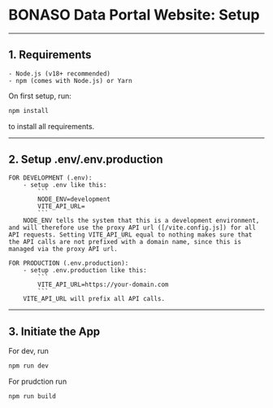 # BONASO Data Portal Website: Setup
 ---

## 1. Requirements
    - Node.js (v18+ recommended)
    - npm (comes with Node.js) or Yarn

On first setup, run:
```bash
npm install
```
to install all requirements.

 ---

## 2. Setup .env/.env.production
    FOR DEVELOPMENT (.env):
        - setup .env like this:
            ```
            NODE_ENV=development
            VITE_API_URL=
            ```
        NODE_ENV tells the system that this is a development environment, and will therefore use the proxy API url ([/vite.config.js]) for all API requests. Setting VITE_API_URL equal to nothing makes sure that the API calls are not prefixed with a domain name, since this is managed via the proxy API url. 
        
    FOR PRODUCTION (.env.production):
        - setup .env.production like this:
            ```
            VITE_API_URL=https://your-domain.com
            ```
        VITE_API_URL will prefix all API calls. 

---

## 3. Initiate the App
For dev, run 
```bash
npm run dev
```

For prudction run 
```bash
npm run build